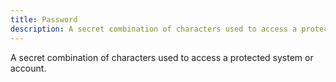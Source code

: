 ```yaml
---
title: Password
description: A secret combination of characters used to access a protected system or account.
---
```


A secret combination of characters used to access a protected system or account.
